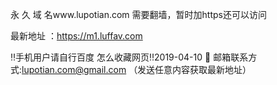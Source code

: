 永 久 域 名www.lupotian.com 需要翻墙，暂时加https还可以访问

最新地址 ：https://m1.luffav.com

‼️手机用户请自行百度 怎么收藏网页‼️2019-04-10
📧 邮箱联系方式:lupotian.com@gmail.com （发送任意内容获取最新地址）
